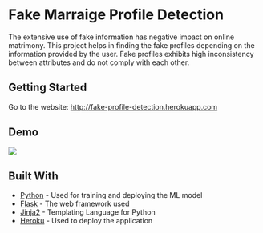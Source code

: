 # Fake Marraige Profile Detection

The extensive use of fake information has negative impact on online matrimony. This project helps in finding the fake profiles depending on the information provided by the user.
Fake profiles exhibits high inconsistency between attributes and do not comply with each other.

## Getting Started

Go to the website: http://fake-profile-detection.herokuapp.com

## Demo

![](demo.gif)


## Built With
* [Python](https://docs.python.org/3/) - Used for training and deploying the ML model
* [Flask](https://flask.palletsprojects.com/en/1.1.x/) - The web framework used
* [Jinja2](https://jinja.palletsprojects.com/en/2.11.x/) - Templating Language for Python
* [Heroku](https://devcenter.heroku.com/categories/reference) - Used to deploy the application




